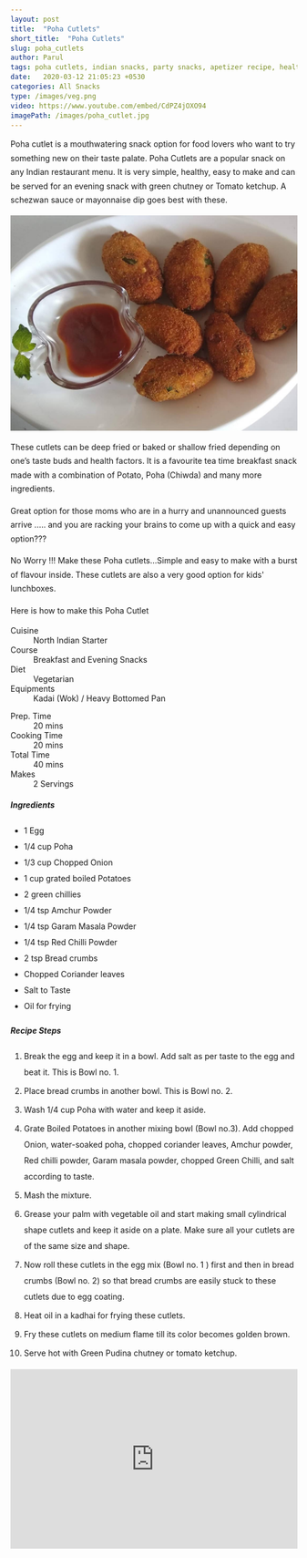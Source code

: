 ```yaml
---
layout: post
title:  "Poha Cutlets"
short_title:  "Poha Cutlets"
slug: poha_cutlets
author: Parul
tags: poha cutlets, indian snacks, party snacks, apetizer recipe, healthy cutlets, beaten rice cutlets,tea time evening snack,breakfast recipe, kids tiffin , tasty and yummy Poha Cutlets, crispy and crunchy Poha cUtlets , Crispy crunchy snacks, moonsoon snacks,chai time snacks, cutlets snack foodyindianmom
date:   2020-03-12 21:05:23 +0530
categories: All Snacks
type: /images/veg.png
video: https://www.youtube.com/embed/CdPZ4jOXO94
imagePath: /images/poha_cutlet.jpg
---
```

<p class="text-justify" style="line-height: 175%;">
Poha cutlet is a mouthwatering snack option for food lovers who want to try something new on their taste palate. Poha Cutlets are a popular snack on any Indian restaurant menu. It is very simple, healthy, easy to make and can be served for an evening snack with green chutney or Tomato  ketchup. A schezwan sauce or mayonnaise dip goes best with these.
</p>

<div class="row">
    <div class="col-md-12"><img src="../images/poha_cutlet.jpg" alt="" class="rounded img-fluid mb-2"></div>
</div>

<p class="text-justify" style="line-height: 175%;">
These cutlets can be deep fried or baked or shallow fried depending on one’s taste buds and health factors. It is a favourite tea time breakfast snack made with a combination of Potato, Poha (Chiwda) and many more ingredients.
</p>

<p class="text-justify" style="line-height: 175%;">
Great option for those moms who are in a hurry and unannounced guests arrive  ..... and you are racking your brains to come up with a quick and easy option???
</p>

<p class="text-justify" style="line-height: 175%;">
No Worry !!! Make these Poha cutlets...Simple and easy to make with a burst of flavour inside. These cutlets are also a very good option for kids' lunchboxes.
</p>

<p class="text-justify" style="line-height: 175%;">
Here is how to make this Poha Cutlet
</p>

<div class="row">
    <div class="col-md-6">
        <dl class="row">
            <dt class="col-sm-4">Cuisine</dt><dd class="col-sm-7">North Indian Starter</dd>
            <dt class="col-sm-4">Course</dt><dd class="col-sm-7">Breakfast and Evening Snacks</dd>
            <dt class="col-sm-4">Diet</dt><dd class="col-sm-7">Vegetarian</dd>
            <dt class="col-sm-4">Equipments</dt><dd class="col-sm-7">Kadai (Wok) / Heavy Bottomed Pan</dd>
        </dl>
    </div>
    <div class="col-md-6">
        <dl class="row">
            <dt class="col-sm-5">Prep. Time</dt><dd class="col-sm-7">20 mins</dd>
            <dt class="col-sm-5">Cooking Time</dt><dd class="col-sm-7">20 mins</dd>
            <dt class="col-sm-5">Total Time</dt><dd class="col-sm-7">40 mins</dd>
            <dt class="col-sm-5">Makes</dt><dd class="col-sm-7">2 Servings</dd>
        </dl>
    </div>
</div>

<div class="recipe-section-divider"></div>
<div class="row" id="ingredients">
    <div class="col-md-12"><h5 class="font-weight-bold">Ingredients</h5></div>
</div>
<div class="row">
    <div class="col-md-12">
        <ul class="post-list" style="line-height: 200%">
            <li>1 Egg</li>
            <li>1/4 cup Poha</li>
            <li>1/3 cup Chopped Onion</li>
            <li>1 cup grated boiled Potatoes</li>
            <li>2 green chillies</li>
            <li>1/4 tsp Amchur Powder</li>
            <li>1/4 tsp Garam Masala Powder</li>
            <li>1/4 tsp Red Chilli Powder</li>
            <li>2 tsp Bread crumbs</li>
            <li>Chopped Coriander leaves</li>
            <li>Salt to Taste</li>
            <li>Oil for frying</li>
        </ul>
    </div>
</div>

<div class="recipe-section-divider"></div>
<div class="row" id="recipe">
    <div class="col-md-12"><h5 class="font-weight-bold">Recipe Steps</h5></div>
</div>
<div class="row">
    <div class="col-md-12">
        <ol class="post-list text-justify" style="line-height: 200%">
            <li style="margin-bottom:5px;">Break the egg and keep it in a bowl. Add salt as per taste to the egg and beat it. This is Bowl no. 1.</li>
            <li style="margin-bottom:5px;">Place bread crumbs in another bowl. This is Bowl no. 2.</li>
            <li style="margin-bottom:5px;">Wash 1/4 cup Poha with water and keep it aside.</li>
            <li style="margin-bottom:5px;">Grate Boiled Potatoes in another mixing bowl (Bowl no.3). Add chopped Onion, water-soaked poha, chopped coriander leaves, Amchur powder, Red chilli powder, Garam masala powder, chopped Green Chilli, and salt according to taste.</li>
            <li style="margin-bottom:5px;">Mash the mixture.</li>
            <li style="margin-bottom:5px;">Grease your palm with vegetable oil and start making small cylindrical shape cutlets and keep it aside on a plate. Make sure all your cutlets are of the same size and shape.</li>
            <li style="margin-bottom:5px;">Now roll  these cutlets in the egg mix (Bowl no. 1 ) first and then in bread crumbs (Bowl no. 2) so that bread crumbs are easily stuck to these cutlets due to egg coating.</li>
            <li style="margin-bottom:5px;">Heat oil in a kadhai for frying these cutlets.</li>
            <li style="margin-bottom:5px;">Fry these cutlets on medium flame till its color becomes golden brown.</li>
            <li style="margin-bottom:5px;">Serve hot with Green Pudina chutney or tomato ketchup.</li>
        </ol>
    </div>
</div>
<div class="row" id="video">
    <div class="col-md-12">
        <div class="embed-responsive embed-responsive-16by9">
            <iframe width="100%" height="315" src="https://www.youtube.com/embed/CdPZ4jOXO94" frameborder="0" allow="accelerometer; autoplay; encrypted-media; gyroscope; picture-in-picture" allowfullscreen></iframe>
        </div>
    </div>
</div>
<br>

